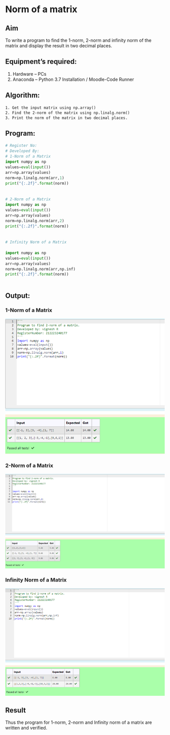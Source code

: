 # Norm of a matrix
## Aim
To write a program to find the 1-norm, 2-norm and infinity norm of the matrix and display the result in two decimal places.
## Equipment’s required:
1.	Hardware – PCs
2.	Anaconda – Python 3.7 Installation / Moodle-Code Runner
## Algorithm:
	1. Get the input matrix using np.array()   
    2. Find the 2-norm of the matrix using np.linalg.norm()
	3. Print the norm of the matrix in two decimal places.
## Program:
```Python
# Register No:
# Developed By:
# 1-Norm of a Matrix
import numpy as np
values=eval(input())
arr=np.array(values)
norm=np.linalg.norm(arr,1)
print("{:.2f}".format(norm))


# 2-Norm of a Matrix
import numpy as np
values=eval(input())
arr=np.array(values)
norm=np.linalg.norm(arr,2)
print("{:.2f}".format(norm))


# Infinity Norm of a Matrix

import numpy as np
values=eval(input())
arr=np.array(values)
norm=np.linalg.norm(arr,np.inf)
print("{:.2f}".format(norm))



```
## Output:
### 1-Norm of a Matrix
![](./norm_1.png)

### 2-Norm of a Matrix
![](./norm_2.png)

### Infinity Norm of a Matrix
![](./norm_3.png)

## Result
Thus the program for 1-norm, 2-norm and Infinity norm of a matrix are written and verified.
